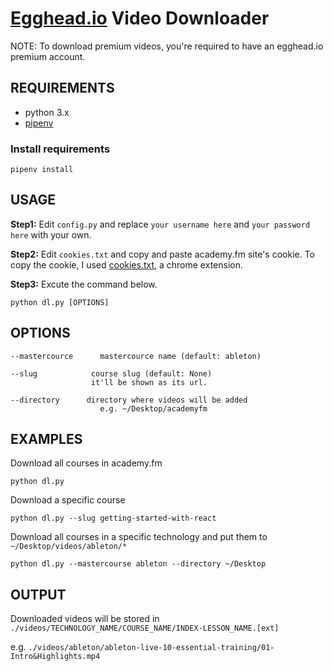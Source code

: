 # [Egghead.io](https://egghead.io) Video Downloader

NOTE: To download premium videos, you're required to have an egghead.io premium account.


## REQUIREMENTS

- python 3.x
- [pipenv](https://pipenv.org)

### Install requirements
	pipenv install

## USAGE

**Step1:** Edit `config.py` and replace `your username here` and `your password here` with your own.

**Step2:** Edit `cookies.txt` and copy and paste academy.fm site's cookie.
To copy the cookie, I used [cookies.txt](https://chrome.google.com/webstore/detail/cookiestxt/njabckikapfpffapmjgojcnbfjonfjfg?hl=en), a chrome extension.

**Step3:** Excute the command below.

	python dl.py [OPTIONS]

## OPTIONS

	--mastercource		mastercource name (default: ableton)

	--slug			  course slug (default: None)
			  		  it'll be shown as its url.

	--directory		 directory where videos will be added
						e.g. ~/Desktop/academyfm

## EXAMPLES

Download all courses in academy.fm

	python dl.py

Download a specific course

	python dl.py --slug getting-started-with-react

Download all courses in a specific technology and put them to `~/Desktop/videos/ableton/*`

	python dl.py --mastercourse ableton --directory ~/Desktop

## OUTPUT

Downloaded videos will be stored in
 `./videos/TECHNOLOGY_NAME/COURSE_NAME/INDEX-LESSON_NAME.[ext]`

e.g. `./videos/ableton/ableton-live-10-essential-training/01-Intro&Highlights.mp4`
